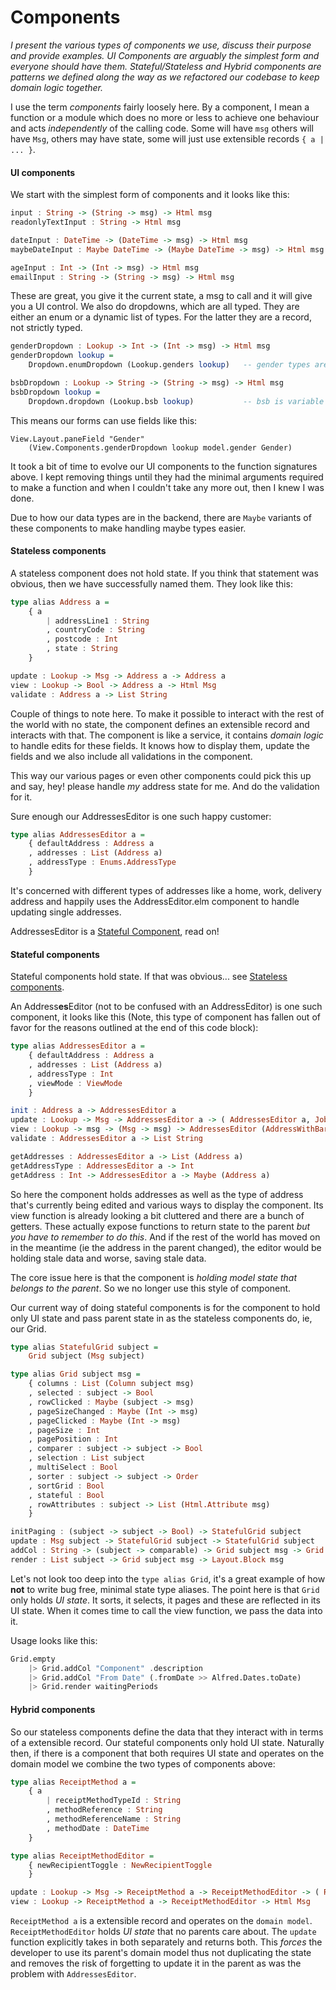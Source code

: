 # Components
_I present the various types of components we use, discuss their purpose and provide examples. UI Components are arguably the simplest form and everyone should have them. Stateful/Stateless and Hybrid components are patterns we defined along the way as we refactored our codebase to keep domain logic together._

I use the term _components_ fairly loosely here. By a component, I mean a function or a module which does no more or less to achieve one behaviour and acts _independently_ of the calling code. Some will have `msg` others will have `Msg`, others may have state, some will just use extensible records `{ a | ... }`.

#### UI components

We start with the simplest form of components and it looks like this:
```haskell
input : String -> (String -> msg) -> Html msg
readonlyTextInput : String -> Html msg

dateInput : DateTime -> (DateTime -> msg) -> Html msg
maybeDateInput : Maybe DateTime -> (Maybe DateTime -> msg) -> Html msg

ageInput : Int -> (Int -> msg) -> Html msg
emailInput : String -> (String -> msg) -> Html msg
```

These are great, you give it the current state, a msg to call and it will give you a UI control.
We also do dropdowns, which are all typed. They are either an enum or a dynamic list of types. For the latter they are a record, not strictly typed.

```haskell
genderDropdown : Lookup -> Int -> (Int -> msg) -> Html msg
genderDropdown lookup =
    Dropdown.enumDropdown (Lookup.genders lookup)   -- gender types are fixed (Enum)

bsbDropdown : Lookup -> String -> (String -> msg) -> Html msg
bsbDropdown lookup =
    Dropdown.dropdown (Lookup.bsb lookup)           -- bsb is variable (Lookup table)
```

This means our forms can use fields like this:
```
View.Layout.paneField "Gender"
    (View.Components.genderDropdown lookup model.gender Gender)
```

It took a bit of time to evolve our UI components to the function signatures above. I kept removing things until they had the minimal arguments required to make a function and when I couldn't take any more out, then I knew I was done.

Due to how our data types are in the backend, there are `Maybe` variants of these components to make handling maybe types easier.

#### Stateless components

A stateless component does not hold state. If you think that statement was obvious, then we have successfully named them. They look like this:

```haskell
type alias Address a =
    { a
        | addressLine1 : String
        , countryCode : String
        , postcode : Int
        , state : String
    }

update : Lookup -> Msg -> Address a -> Address a
view : Lookup -> Bool -> Address a -> Html Msg
validate : Address a -> List String
```

Couple of things to note here. To make it possible to interact with the rest of the world with no state, the component defines an extensible record and interacts with that. The component is like a service, it contains _domain logic_ to handle edits for these fields. It knows how to display them, update the fields and we also include all validations in the component.

This way our various pages or even other components could pick this up and say, hey! please handle _my_ address state for me. And do the validation for it.

Sure enough our AddressesEditor is one such happy customer:

```haskell
type alias AddressesEditor a =
    { defaultAddress : Address a
    , addresses : List (Address a)
    , addressType : Enums.AddressType
    }
```

It's concerned with different types of addresses like a home, work, delivery address and happily uses the AddressEditor.elm component to handle updating single addresses.

AddressesEditor is a [Stateful Component](#stateful-components), read on!

#### Stateful components

Stateful components hold state. If that was obvious... see [Stateless components](#stateless-components).

An Address**es**Editor (not to be confused with an AddressEditor) is one such component, it looks like this (Note, this type of component has fallen out of favor for the reasons outlined at the end of this code block):

```haskell
type alias AddressesEditor a =
    { defaultAddress : Address a
    , addresses : List (Address a)
    , addressType : Int
    , viewMode : ViewMode
    }

init : Address a -> AddressesEditor a
update : Lookup -> Msg -> AddressesEditor a -> ( AddressesEditor a, Job Msg )
view : Lookup -> msg -> (Msg -> msg) -> AddressesEditor (AddressWithBarcode a) -> Html msg
validate : AddressesEditor a -> List String

getAddresses : AddressesEditor a -> List (Address a)
getAddressType : AddressesEditor a -> Int
getAddress : Int -> AddressesEditor a -> Maybe (Address a)
```

So here the component holds addresses as well as the type of address that's currently being edited and various ways to display the component. Its view function is already looking a bit cluttered and there are a bunch of getters. These actually expose functions to return state to the parent _but you have to remember to do this_. And if the rest of the world has moved on in the meantime (ie the address in the parent changed), the editor would be holding stale data and worse, saving stale data.

The core issue here is that the component is _holding model state that belongs to the parent_. So we no longer use this style of component.

Our current way of doing stateful components is for the component to hold only UI state and pass parent state in as the stateless components do, ie, our Grid.

```haskell
type alias StatefulGrid subject =
    Grid subject (Msg subject)

type alias Grid subject msg =
    { columns : List (Column subject msg)
    , selected : subject -> Bool
    , rowClicked : Maybe (subject -> msg)
    , pageSizeChanged : Maybe (Int -> msg)
    , pageClicked : Maybe (Int -> msg)
    , pageSize : Int
    , pagePosition : Int
    , comparer : subject -> subject -> Bool
    , selection : List subject
    , multiSelect : Bool
    , sorter : subject -> subject -> Order
    , sortGrid : Bool
    , stateful : Bool
    , rowAttributes : subject -> List (Html.Attribute msg)
    }

initPaging : (subject -> subject -> Bool) -> StatefulGrid subject
update : Msg subject -> StatefulGrid subject -> StatefulGrid subject
addCol : String -> (subject -> comparable) -> Grid subject msg -> Grid subject msg
render : List subject -> Grid subject msg -> Layout.Block msg
```

Let's not look too deep into the `type alias Grid`, it's a great example of how **not** to write bug free, minimal state type aliases. The point here is that `Grid` only holds _UI state_. It sorts, it selects, it pages and these are reflected in its UI state. When it comes time to call the view function, we pass the data into it.

Usage looks like this:
```haskell
Grid.empty
    |> Grid.addCol "Component" .description
    |> Grid.addCol "From Date" (.fromDate >> Alfred.Dates.toDate)
    |> Grid.render waitingPeriods
```

#### Hybrid components

So our stateless components define the data that they interact with in terms of a extensible record. Our stateful components only hold UI state. Naturally then, if there is a component that both requires UI state and operates on the domain model we combine the two types of components above:

```haskell
type alias ReceiptMethod a =
    { a
        | receiptMethodTypeId : String
        , methodReference : String
        , methodReferenceName : String
        , methodDate : DateTime
    }

type alias ReceiptMethodEditor =
    { newRecipientToggle : NewRecipientToggle
    }

update : Lookup -> Msg -> ReceiptMethod a -> ReceiptMethodEditor -> ( ReceiptMethod a, ReceiptMethodEditor, Job Msg )
view : Lookup -> ReceiptMethod a -> ReceiptMethodEditor -> Html Msg
```

`ReceiptMethod a` is a extensible record and operates on the `domain model`. `ReceiptMethodEditor` holds _UI state_ that no parents care about.
The `update` function explicitly takes in both separately and returns both. This _forces_ the developer to use its parent's domain model thus not duplicating the state and removes the risk of forgetting to update it in the parent as was the problem with `AddressesEditor`.

